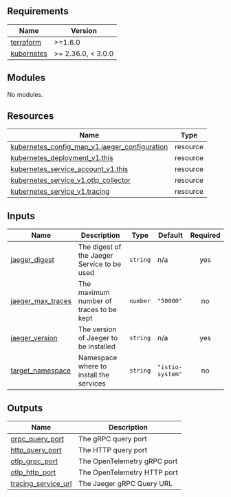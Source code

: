 <!-- BEGIN_TF_DOCS -->
## Requirements

| Name | Version |
|------|---------|
| <a name="requirement_terraform"></a> [terraform](#requirement\_terraform) | >=1.6.0 |
| <a name="requirement_kubernetes"></a> [kubernetes](#requirement\_kubernetes) | >= 2.36.0, < 3.0.0 |

## Modules

No modules.

## Resources

| Name | Type |
|------|------|
| [kubernetes_config_map_v1.jaeger_configuration](https://registry.terraform.io/providers/hashicorp/kubernetes/latest/docs/resources/config_map_v1) | resource |
| [kubernetes_deployment_v1.this](https://registry.terraform.io/providers/hashicorp/kubernetes/latest/docs/resources/deployment_v1) | resource |
| [kubernetes_service_account_v1.this](https://registry.terraform.io/providers/hashicorp/kubernetes/latest/docs/resources/service_account_v1) | resource |
| [kubernetes_service_v1.otlp_collector](https://registry.terraform.io/providers/hashicorp/kubernetes/latest/docs/resources/service_v1) | resource |
| [kubernetes_service_v1.tracing](https://registry.terraform.io/providers/hashicorp/kubernetes/latest/docs/resources/service_v1) | resource |

## Inputs

| Name | Description | Type | Default | Required |
|------|-------------|------|---------|:--------:|
| <a name="input_jaeger_digest"></a> [jaeger\_digest](#input\_jaeger\_digest) | The digest of the Jaeger Service to be used | `string` | n/a | yes |
| <a name="input_jaeger_max_traces"></a> [jaeger\_max\_traces](#input\_jaeger\_max\_traces) | The maximum number of traces to be kept | `number` | `"50000"` | no |
| <a name="input_jaeger_version"></a> [jaeger\_version](#input\_jaeger\_version) | The version of Jaeger to be installed | `string` | n/a | yes |
| <a name="input_target_namespace"></a> [target\_namespace](#input\_target\_namespace) | Namespace where to install the services | `string` | `"istio-system"` | no |

## Outputs

| Name | Description |
|------|-------------|
| <a name="output_grpc_query_port"></a> [grpc\_query\_port](#output\_grpc\_query\_port) | The gRPC query port |
| <a name="output_http_query_port"></a> [http\_query\_port](#output\_http\_query\_port) | The HTTP query port |
| <a name="output_otlp_grpc_port"></a> [otlp\_grpc\_port](#output\_otlp\_grpc\_port) | The OpenTelemetry gRPC port |
| <a name="output_otlp_http_port"></a> [otlp\_http\_port](#output\_otlp\_http\_port) | The OpenTelemetry HTTP port |
| <a name="output_tracing_service_url"></a> [tracing\_service\_url](#output\_tracing\_service\_url) | The Jaeger gRPC Query URL |
<!-- END_TF_DOCS -->